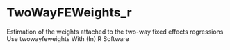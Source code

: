 # TwoWayFEWeights_r
Estimation of the weights attached to the two-way fixed effects regressions Use twowayfeweights With (In) R Software
